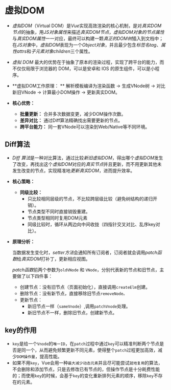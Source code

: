 # 虚拟DOM

- *虚拟DOM*（Virtual DOM）是*Vue*实现高效渲染的核心机制，是对*真实DOM节点*的抽象，用J*S对象属性*来描述*真实DOM节点*，*虚拟DOM对象的节点属性*与*真实DOM属性*一一对应，最终可以构建一颗*真正的DOM树*插入到文档中；在*JS对象*中，*虚拟DOM*表现为一个*Object对象*，并且最少包含*标签名tag*、*属性attrs*和*子元素对象children*三个属性。

- *虚拟 DOM* 最大的优势在于抽象了原本的渲染过程，实现了跨平台的能力，而不仅仅局限于浏览器的 DOM，可以是安卓和 IOS 的原生组件，可以是小程序。

- **虚拟DOM工作原理： ** 解析模板编译为渲染函数 -> 生成VNode树 -> 对比新旧VNode -> 计算最小DOM操作 -> 更新真实DOM。

- **核心优势：**
  - **批量更新：** 合并多次数据变更，减少DOM操作次数。
  - **差异对比：** 通过Diff算法精确找出需要更新的节点。
  - **跨平台能力：** 同一套VNode可以渲染到Web/Native等不同环境。

## Diff算法

- *Diff 算法*是一种对比算法，通过比较*新旧虚拟DOM*，得出哪个*虚拟DOM*发生了改变，再找出这个*虚拟DOM*对应的*真实节点*并且更新，而不用更新其他未发生改变的节点，实现精准地*更新真实DOM*，进而提升效率。

- **核心策略：**

  - **同级比较：** 
    - 只比较相同层级的节点，不比较跨层级比较（避免树结构的递归开销）。
    - 节点类型不同时直接销毁重建。
    - 节点类型相同时复用DOM元素
    - 同级比较时，循环从两边向中间收拢（四指针交叉对比、乱序key对比）。

- **原理分析：**

  当数据发生变化时，*setter方法*会通知所有订阅者，订阅者就会调用*patch函数*给*真实DOM*打补丁，更新相应视图。
  
  *patch函数*前两个参数为`oldVNode` 和 `VNode`，分别代表新的节点和旧节点，主要做了以下四件事：
  
  - 创建节点：没有旧节点（页面初始化），直接调用`createElm`创建。
  - 删除节点：没有新节点，直接移除旧节点`removeNode。`
  - 更新节点：
    - 新旧节点一样（`sameVnode`）,调用`patchVnode`处理。
    - 新旧节点不一样，删除旧节点，创建新节点。

## key的作用

- `key`是给一个`Vnode`的`唯一ID`，在`patch`过程中通过`key`可以精准判断两个节点是否是同一个，从而避免频繁更新不同元素，使得整个`patch`过程更加高效，减少`DOM操作量`，提高性能。
- 如果不用`key`，Vue会用一种`最大减少动态元素`并且尽可能尝试`就地复用`的算法，不会删除和添加节点，只是去修改已有节点的，但操作节点是十分耗费性能的；而使用`key`的时候，会基于`key`的变化重新排列元素的顺序，移除`key`不存在的元素。
